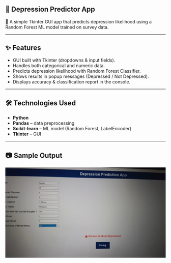 ##  🧠 Depression Predictor App

🔹 A simple Tkinter GUI app that predicts depression likelihood using a Random Forest ML model trained on survey data.  

---

## ✨ Features  
- GUI built with Tkinter (dropdowns & input fields).  
- Handles both categorical and numeric data.  
- Predicts depression likelihood with Random Forest Classifier.  
- Shows results in popup messages (Depressed / Not Depressed).  
- Displays accuracy & classification report in the console.  

---

## 🛠 Technologies Used  
- **Python**  
- **Pandas** – data preprocessing  
- **Scikit-learn** – ML model (Random Forest, LabelEncoder)  
- **Tkinter** – GUI  

---

## 📷 Sample Output  
![App Screenshot](./ml.jpeg)
